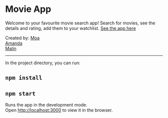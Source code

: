 # Movie App
Welcome to your favourite movie search app!
Search for movies, see the details and rating, add them to your watchlist.
[See the app here](https://search-for-movies.netlify.app/)


Created by:
[Moa](https://github.com/stonetwix/)\
[Amanda](https://github.com/amandasamuelsson)\
[Malin](https://github.com/msmalinosterberg)


---- 

In the project directory, you can run:

## `npm install`

## `npm start`

Runs the app in the development mode.\
Open [http://localhost:3000](http://localhost:3000) to view it in the browser.





